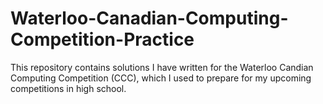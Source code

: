 # Waterloo-Canadian-Computing-Competition-Practice

This repository contains solutions I have written for the Waterloo Candian Computing Competition (CCC), which I used to prepare for my upcoming competitions in high school.
